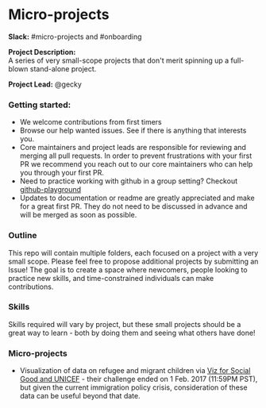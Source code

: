 # Micro-projects

**Slack:** #micro-projects and #onboarding

**Project Description:**  
A series of very small-scope projects that don't merit spinning up a full-blown stand-alone project. 

**Project Lead:**
@gecky

### Getting started:
* We welcome contributions from first timers
* Browse our help wanted issues. See if there is anything that interests you.
* Core maintainers and project leads are responsible for reviewing and merging all pull requests. In order to prevent frustrations with your first PR we recommend you reach out to our core maintainers who can help you through your first PR.
* Need to practice working with github in a group setting? Checkout [github-playground](https://github.com/Data4Democracy/github-playground)
* Updates to documentation or readme are greatly appreciated and make for a great first PR. They do not need to be discussed in advance and will be merged as soon as possible.

### Outline
This repo will contain multiple folders, each focused on a project with a very small scope.  Please feel free to propose additional projects by submitting an Issue!  The goal is to create a space where newcomers, people looking to practice new skills, and time-constrained individuals can make contributions.


### Skills
Skills required will vary by project, but these small projects should be a great way to learn - both by doing them and seeing what others have done!


### Micro-projects
* Visualization of data on refugee and migrant children via [Viz for Social Good and UNICEF](https://www.vizforsocialgood.com/projectsanddata/2017/2/4/unicef) - their challenge ended on 1 Feb. 2017 (11:59PM PST), but given the current immigration policy crisis, consideration of these data can be useful beyond that date.